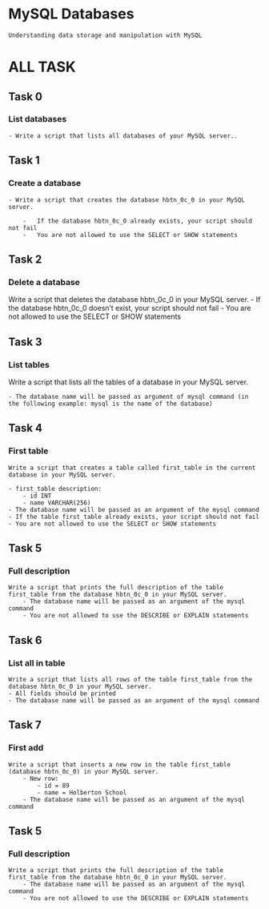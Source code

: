 # MySQL Databases
    Understanding data storage and manipulation with MySQL
# ALL TASK

## Task 0
###  List databases
    - Write a script that lists all databases of your MySQL server..

## Task 1
### Create a database
    - Write a script that creates the database hbtn_0c_0 in your MySQL server.

        -   If the database hbtn_0c_0 already exists, your script should not fail
        -   You are not allowed to use the SELECT or SHOW statements

## Task 2
###  Delete a database
   Write a script that deletes the database hbtn_0c_0 in your MySQL server.
    - If the database hbtn_0c_0 doesn’t exist, your script should not fail
    -   You are not allowed to use the SELECT or SHOW statements

## Task 3
###  List tables
Write a script that lists all the tables of a database in your MySQL server.

    - The database name will be passed as argument of mysql command (in the following example: mysql is the name of the database)
## Task 4
### First table
    Write a script that creates a table called first_table in the current database in your MySQL server.

    - first_table description:
        - id INT
        - name VARCHAR(256)
    - The database name will be passed as an argument of the mysql command
    - If the table first_table already exists, your script should not fail
    - You are not allowed to use the SELECT or SHOW statements

## Task 5
### Full description
    Write a script that prints the full description of the table first_table from the database hbtn_0c_0 in your MySQL server.
        - The database name will be passed as an argument of the mysql command
        - You are not allowed to use the DESCRIBE or EXPLAIN statements
## Task 6
### List all in table
    Write a script that lists all rows of the table first_table from the database hbtn_0c_0 in your MySQL server.
    - All fields should be printed
    - The database name will be passed as an argument of the mysql command
## Task 7
### First add
    Write a script that inserts a new row in the table first_table (database hbtn_0c_0) in your MySQL server.
        - New row:
            - id = 89
            - name = Holberton School
        - The database name will be passed as an argument of the mysql command
## Task 5
### Full description
    Write a script that prints the full description of the table first_table from the database hbtn_0c_0 in your MySQL server.
        - The database name will be passed as an argument of the mysql command
        - You are not allowed to use the DESCRIBE or EXPLAIN statements